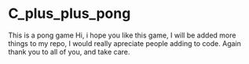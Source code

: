 # C_plus_plus_pong
This is a pong game
Hi, i hope you like this game, I will be added more things to my repo, I would really apreciate people adding to code. 
Again thank you to all of you, and take care.
